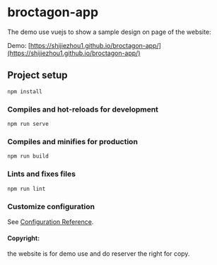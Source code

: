 # broctagon-app

The demo use vuejs to show a sample design on page of the website: 

Demo: [https://shijiezhou1.github.io/broctagon-app/](https://shijiezhou1.github.io/broctagon-app/)

## Project setup
```
npm install
```

### Compiles and hot-reloads for development
```
npm run serve
```

### Compiles and minifies for production
```
npm run build
```

### Lints and fixes files
```
npm run lint
```

### Customize configuration
See [Configuration Reference](https://cli.vuejs.org/config/).

#### Copyright: 

the website is for demo use and do reserver the right for copy.